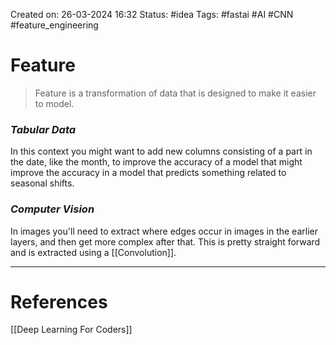 Created on: 26-03-2024 16:32
Status: #idea
Tags: #fastai #AI #CNN #feature_engineering
# Feature
>  Feature is a transformation of data that is designed to make it easier to model.
### _Tabular Data_
In this context you might want to add new columns consisting of a part in the date, like the month, to improve the accuracy of a model that might improve the accuracy in a model that predicts something related to seasonal shifts.
### _Computer Vision_
In images you'll need to extract where edges occur in images in the earlier layers, and then get more complex after that. This is pretty straight forward and is extracted using a [[Convolution]].






-----------------
# References
[[Deep Learning For Coders]]